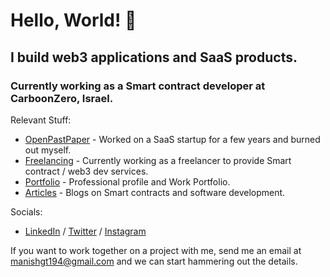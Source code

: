 # Hello, World! 👋

## I build web3 applications and SaaS products. 

### Currently working as a Smart contract developer at CarboonZero, Israel.

Relevant Stuff:

- [OpenPastPaper](https://openpastpaper.com/) - Worked on a SaaS startup for a few years and burned out myself.
- [Freelancing](https://www.upwork.com/freelancers/~0125f2add906ad5883) - Currently working as a freelancer to provide Smart contract / web3 dev services.
- [Portfolio](https://manishgotame.com.np) - Professional profile and Work Portfolio.
- [Articles](https://blog.manishgotame.com.np) - Blogs on Smart contracts and software development.

Socials:
- [LinkedIn](https://www.linkedin.com/in/manishgotame/) / [Twitter](https://twitter.com/manishgotame/) / [Instagram](https://instagram.com/manish.gotame)

If you want to work together on a project with me, send me an email at manishgt194@gmail.com and we can start hammering out the details.
